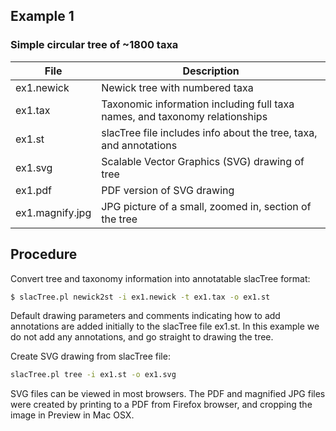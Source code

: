 ## Example 1 ##
### Simple circular tree of ~1800 taxa ###

| File | Description |
|------|-------------|
| ex1.newick | Newick tree with numbered taxa |
| ex1.tax    | Taxonomic information including full taxa names, and taxonomy relationships |
| ex1.st     | slacTree file includes info about the tree, taxa, and annotations |
| ex1.svg    | Scalable Vector Graphics (SVG) drawing of tree |
| ex1.pdf    | PDF version of SVG drawing |
| ex1.magnify.jpg | JPG picture of a small, zoomed in, section of the tree |

Procedure
---------

Convert tree and taxonomy information into annotatable slacTree format:

```bash
$ slacTree.pl newick2st -i ex1.newick -t ex1.tax -o ex1.st
```

Default drawing parameters and comments indicating how to add annotations are added initially to the slacTree file ex1.st.  In this example we do not add any annotations, and go straight to drawing the tree.

Create SVG drawing from slacTree file:

```bash
slacTree.pl tree -i ex1.st -o ex1.svg
```

SVG files can be viewed in most browsers. The PDF and magnified JPG files were created by printing to a PDF from Firefox browser, and cropping the image in Preview in Mac OSX.
